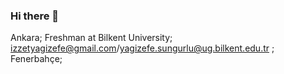 ### Hi there 👋
Ankara;
Freshman at Bilkent University;
izzetyagizefe@gmail.com/yagizefe.sungurlu@ug.bilkent.edu.tr ;
Fenerbahçe;
